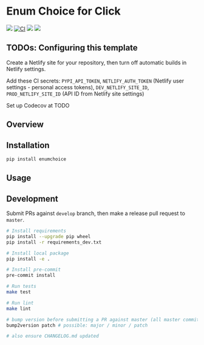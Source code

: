 # Enum Choice for Click

[![](https://img.shields.io/pypi/v/enumchoice.svg)](https://pypi.python.org/pypi/enumchoice)
[![CI](https://github.com/maximz/enumchoice/actions/workflows/ci.yaml/badge.svg?branch=master)](https://github.com/maximz/enumchoice/actions/workflows/ci.yaml)
[![](https://img.shields.io/badge/docs-here-blue.svg)](https://enumchoice.maximz.com)
[![](https://img.shields.io/github/stars/maximz/enumchoice?style=social)](https://github.com/maximz/enumchoice)

## TODOs: Configuring this template

Create a Netlify site for your repository, then turn off automatic builds in Netlify settings.

Add these CI secrets: `PYPI_API_TOKEN`, `NETLIFY_AUTH_TOKEN` (Netlify user settings - personal access tokens), `DEV_NETLIFY_SITE_ID`, `PROD_NETLIFY_SITE_ID` (API ID from Netlify site settings)

Set up Codecov at TODO

## Overview

## Installation

```bash
pip install enumchoice
```

## Usage

## Development

Submit PRs against `develop` branch, then make a release pull request to `master`.

```bash
# Install requirements
pip install --upgrade pip wheel
pip install -r requirements_dev.txt

# Install local package
pip install -e .

# Install pre-commit
pre-commit install

# Run tests
make test

# Run lint
make lint

# bump version before submitting a PR against master (all master commits are deployed)
bump2version patch # possible: major / minor / patch

# also ensure CHANGELOG.md updated
```
